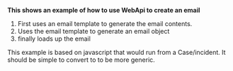 **This shows an example of how to use WebApi to create an email**

1. First uses an email template to generate the email contents.
2. Uses the email template to generate an email object
3. finally loads up the email

This example is based on javascript that would run from a Case/incident. It should be simple to convert to to be more generic.
